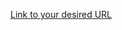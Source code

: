 [Link to your desired URL](https://app.powerbi.com/view?r=eyJrIjoiZTgwMTg0ZDctN2VjMi00NmFkLTk1MzYtYjBiMWZlZTE4OTU0IiwidCI6ImM2ZTU0OWIzLTVmNDUtNDAzMi1hYWU5LWQ0MjQ0ZGM1YjJjNCJ9)
